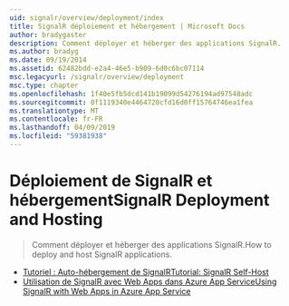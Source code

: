 ```yaml
---
uid: signalr/overview/deployment/index
title: SignalR déploiement et hébergement | Microsoft Docs
author: bradygaster
description: Comment déployer et héberger des applications SignalR.
ms.author: bradyg
ms.date: 09/19/2014
ms.assetid: 62482bdd-e2a4-46e5-b909-6d0c6bc07114
msc.legacyurl: /signalr/overview/deployment
msc.type: chapter
ms.openlocfilehash: 1f40e5fb5dcd141b19099d54276194ad97548adc
ms.sourcegitcommit: 0f1119340e4464720cfd16d0ff15764746ea1fea
ms.translationtype: MT
ms.contentlocale: fr-FR
ms.lasthandoff: 04/09/2019
ms.locfileid: "59381938"
---
```

# <a name="signalr-deployment-and-hosting"></a><span data-ttu-id="f500d-103">Déploiement de SignalR et hébergement</span><span class="sxs-lookup"><span data-stu-id="f500d-103">SignalR Deployment and Hosting</span></span>

> <span data-ttu-id="f500d-104">Comment déployer et héberger des applications SignalR.</span><span class="sxs-lookup"><span data-stu-id="f500d-104">How to deploy and host SignalR applications.</span></span>


- [<span data-ttu-id="f500d-105">Tutoriel : Auto-hébergement de SignalR</span><span class="sxs-lookup"><span data-stu-id="f500d-105">Tutorial: SignalR Self-Host</span></span>](tutorial-signalr-self-host.md)
- [<span data-ttu-id="f500d-106">Utilisation de SignalR avec Web Apps dans Azure App Service</span><span class="sxs-lookup"><span data-stu-id="f500d-106">Using SignalR with Web Apps in Azure App Service</span></span>](using-signalr-with-azure-web-sites.md)
